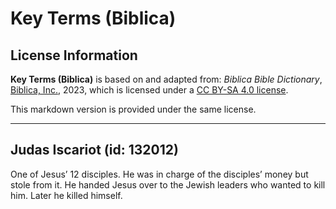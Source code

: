 # Key Terms (Biblica)

## License Information

**Key Terms (Biblica)** is based on and adapted from: _Biblica Bible Dictionary_, [Biblica, Inc.](https://www.biblica.com/), 2023, which is licensed under a [CC BY-SA 4.0 license](https://creativecommons.org/licenses/by-sa/4.0/legalcode.en).

This markdown version is provided under the same license.



--------------------------------

## Judas Iscariot (id: 132012)

One of Jesus’ 12 disciples. He was in charge of the disciples’ money but stole from it. He handed Jesus over to the Jewish leaders who wanted to kill him. Later he killed himself.


